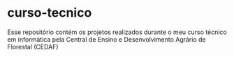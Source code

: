 # curso-tecnico
Esse repositório contém os projetos realizados durante o meu curso técnico em informática pela Central de Ensino e Desenvolvimento Agrário de Florestal (CEDAF)
